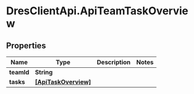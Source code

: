 # DresClientApi.ApiTeamTaskOverview

## Properties

Name | Type | Description | Notes
------------ | ------------- | ------------- | -------------
**teamId** | **String** |  | 
**tasks** | [**[ApiTaskOverview]**](ApiTaskOverview.md) |  | 



